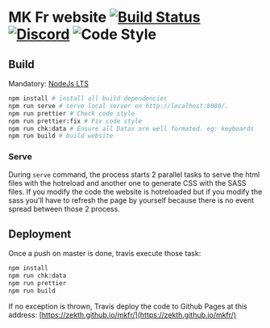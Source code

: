 # MK Fr website [![Build Status](https://travis-ci.org/zekth/mkfr.svg?branch=master)](https://travis-ci.org/zekth/mkfr) [![Discord](https://img.shields.io/discord/364402715545174027.svg?label=Discord&logo=Discord&logoColor=white)](https://discord.gg/yrUTU3m) ![Code Style](https://img.shields.io/badge/code%20style-prettier-success.svg)

## Build

Mandatory: [NodeJs LTS](https://nodejs.org/en/)

```bash
npm install # install all build dependencies
npm run serve # serve local server on http://localhost:8080/.
npm run prettier # Check code style
npm run prettier:fix # Fix code style
npm run chk:data # Ensure all Datas are well formated. eg: keyboards
npm run build # build website
```

### Serve

During `serve` command, the process starts 2 parallel tasks to serve the html files with the hotreload and another one to generate CSS with the SASS files. If you modify the code the website is hotreloaded but if you modify the sass you'll have to refresh the page by yourself because there is no event spread between those 2 process.

## Deployment

Once a push on master is done, travis execute those task:

```bash
npm install
npm run chk:data
npm run prettier
npm run build
```

If no exception is thrown, Travis deploy the code to Github Pages at this address: [https://zekth.github.io/mkfr/](https://zekth.github.io/mkfr/)
